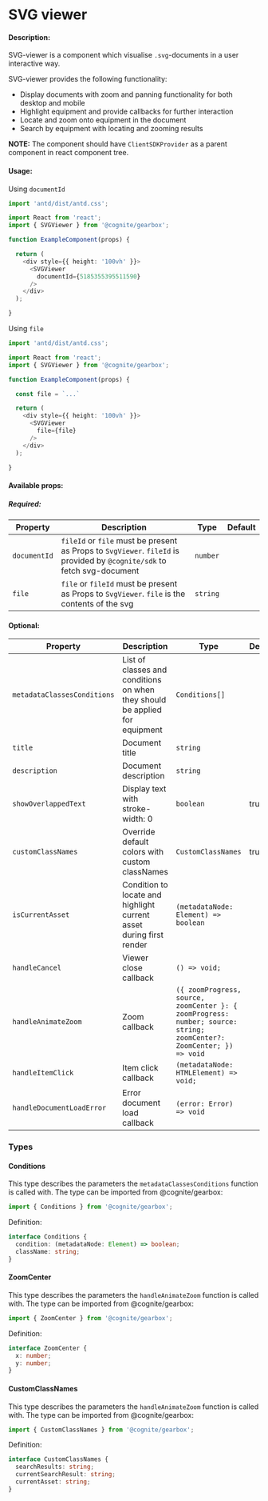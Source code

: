 # SVG viewer

<!-- STORY -->

#### Description:

SVG-viewer is a component which visualise `.svg`-documents in a user interactive way.

SVG-viewer provides the following functionality:
- Display documents with zoom and panning functionality for both desktop and mobile
- Highlight equipment and provide callbacks for further interaction
- Locate and zoom onto equipment in the document
- Search by equipment with locating and zooming results

**NOTE:** The component should have `ClientSDKProvider` as a parent component in react component tree.

#### Usage:

Using `documentId`

```typescript jsx
import 'antd/dist/antd.css';

import React from 'react';
import { SVGViewer } from '@cognite/gearbox';

function ExampleComponent(props) {

  return (
    <div style={{ height: '100vh' }}>
      <SVGViewer
        documentId={5185355395511590}
      />
    </div>
  );

}
```

Using `file`

```typescript jsx
import 'antd/dist/antd.css';

import React from 'react';
import { SVGViewer } from '@cognite/gearbox';

function ExampleComponent(props) {

  const file = `...`

  return (
    <div style={{ height: '100vh' }}>
      <SVGViewer
        file={file}
      />
    </div>
  );

}
```

#### Available props:
##### Required:

| Property              | Description                                 | Type                        | Default |
| --------------------- | ------------------------------------------- | --------------------------- | ------- |
| `documentId`            | `fileId` or `file` must be present as Props to `SvgViewer`. `fileId` is provided by `@cognite/sdk` to fetch svg-document            | `number` |         |
| `file`                  | `file` or `fileId` must be present as Props to `SvgViewer`. `file` is the contents of the svg   | `string` |         |

#### Optional:

| Property              | Description                                 | Type                        | Default |
| --------------------- | ------------------------------------------- | --------------------------- | ------- |
| `metadataClassesConditions`            | List of classes and conditions on when they should be applied for equipment            | `Conditions[]` |         |
| `title` | Document title  | `string`                  |   |
| `description` | Document description  | `string`                  |   |
| `showOverlappedText` | Display text with stroke-width: 0  | `boolean`                  | true |
| `customClassNames` | Override default colors with custom classNames  | `CustomClassNames`                  | true |
| `isCurrentAsset` | Condition to locate and highlight current asset during first render  | `(metadataNode: Element) => boolean`                  |   |
| `handleCancel` | Viewer close callback  | `() => void;`                  |   |
| `handleAnimateZoom` | Zoom callback  | `({ zoomProgress, source, zoomCenter }: { zoomProgress: number; source: string; zoomCenter?: ZoomCenter; }) => void`                  |   |
| `handleItemClick` | Item click callback  | `(metadataNode: HTMLElement) => void;`                  |   |
| `handleDocumentLoadError` | Error document load callback  | `(error: Error) => void`                  |   |


### Types

#### Conditions

This type describes the parameters the `metadataClassesConditions` function is called with.
The type can be imported from @cognite/gearbox:

```typescript
import { Conditions } from '@cognite/gearbox';
```

Definition:

```typescript
interface Conditions {
  condition: (metadataNode: Element) => boolean;
  className: string;
}

```

#### ZoomCenter

This type describes the parameters the `handleAnimateZoom` function is called with.
The type can be imported from @cognite/gearbox:

```typescript
import { ZoomCenter } from '@cognite/gearbox';
```

Definition:

```typescript
interface ZoomCenter {
  x: number;
  y: number;
}

```

#### CustomClassNames

This type describes the parameters the `handleAnimateZoom` function is called with.
The type can be imported from @cognite/gearbox:

```typescript
import { CustomClassNames } from '@cognite/gearbox';
```

Definition:

```typescript
interface CustomClassNames {
  searchResults: string;
  currentSearchResult: string;
  currentAsset: string;
}

```
